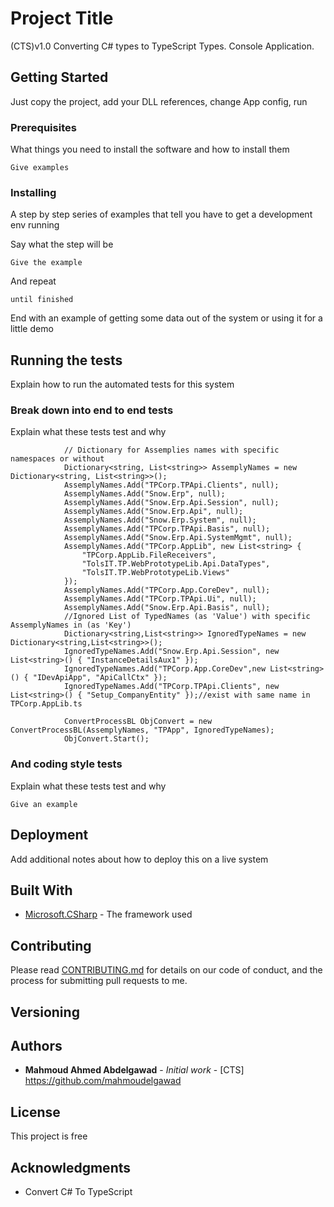 # Project Title

(CTS)v1.0
Converting C# types to TypeScript Types.
Console Application.

## Getting Started

Just copy the project, add your DLL references, change App config, run 

### Prerequisites

What things you need to install the software and how to install them

```
Give examples
```

### Installing

A step by step series of examples that tell you have to get a development env running

Say what the step will be

```
Give the example
```

And repeat

```
until finished
```

End with an example of getting some data out of the system or using it for a little demo

## Running the tests

Explain how to run the automated tests for this system

### Break down into end to end tests

Explain what these tests test and why

```
            // Dictionary for Assemplies names with specific namespaces or without
            Dictionary<string, List<string>> AssemplyNames = new Dictionary<string, List<string>>();
            AssemplyNames.Add("TPCorp.TPApi.Clients", null);
            AssemplyNames.Add("Snow.Erp", null);
            AssemplyNames.Add("Snow.Erp.Api.Session", null);
            AssemplyNames.Add("Snow.Erp.Api", null);
            AssemplyNames.Add("Snow.Erp.System", null);
            AssemplyNames.Add("TPCorp.TPApi.Basis", null);
            AssemplyNames.Add("Snow.Erp.Api.SystemMgmt", null);
            AssemplyNames.Add("TPCorp.AppLib", new List<string> {
                "TPCorp.AppLib.FileReceivers",
                "TolsIT.TP.WebPrototypeLib.Api.DataTypes",
                "TolsIT.TP.WebPrototypeLib.Views"
            });
            AssemplyNames.Add("TPCorp.App.CoreDev", null);
            AssemplyNames.Add("TPCorp.TPApi.Ui", null);
            AssemplyNames.Add("Snow.Erp.Api.Basis", null);
            //Ignored List of TypedNames (as 'Value') with specific AssemplyNames in (as 'Key')
            Dictionary<string,List<string>> IgnoredTypeNames = new Dictionary<string,List<string>>();
            IgnoredTypeNames.Add("Snow.Erp.Api.Session", new List<string>() { "InstanceDetailsAux1" });
            IgnoredTypeNames.Add("TPCorp.App.CoreDev",new List<string>() { "IDevApiApp", "ApiCallCtx" });
            IgnoredTypeNames.Add("TPCorp.TPApi.Clients", new List<string>() { "Setup_CompanyEntity" });//exist with same name in TPCorp.AppLib.ts

            ConvertProcessBL ObjConvert = new ConvertProcessBL(AssemplyNames, "TPApp", IgnoredTypeNames);
            ObjConvert.Start();
```

### And coding style tests

Explain what these tests test and why

```
Give an example
```

## Deployment

Add additional notes about how to deploy this on a live system

## Built With

* [Microsoft.CSharp](https://msdn.microsoft.com/en-us/library/microsoft.csharp(v=vs.110).aspx) - The framework used


## Contributing

Please read [CONTRIBUTING.md](https://) for details on our code of conduct, and the process for submitting pull requests to me.

## Versioning



## Authors

* **Mahmoud Ahmed Abdelgawad** - *Initial work* - [CTS] https://github.com/mahmoudelgawad


## License

This project is free

## Acknowledgments

* Convert C# To TypeScript



